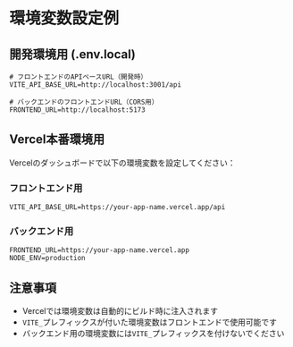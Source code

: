 # 環境変数設定例

## 開発環境用 (.env.local)
```
# フロントエンドのAPIベースURL（開発時）
VITE_API_BASE_URL=http://localhost:3001/api

# バックエンドのフロントエンドURL（CORS用）
FRONTEND_URL=http://localhost:5173
```

## Vercel本番環境用
Vercelのダッシュボードで以下の環境変数を設定してください：

### フロントエンド用
```
VITE_API_BASE_URL=https://your-app-name.vercel.app/api
```

### バックエンド用
```
FRONTEND_URL=https://your-app-name.vercel.app
NODE_ENV=production
```

## 注意事項
- Vercelでは環境変数は自動的にビルド時に注入されます
- `VITE_`プレフィックスが付いた環境変数はフロントエンドで使用可能です
- バックエンド用の環境変数には`VITE_`プレフィックスを付けないでください
